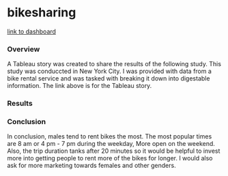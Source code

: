 # bikesharing

[link to dashboard](https://public.tableau.com/shared/6MGRBGMHD?:display_count=n&:origin=viz_share_link "link to dashboard")

### Overview
A Tableau story was created to share the results of the following study. This study was conduccted in New York City. I was provided with data from a bike rental service and was tasked with breaking it down into digestable information. The link above is for the Tableau story.

### Results


### Conclusion
In conclusion, males tend to rent bikes the most. The most popular times are 8 am or 4 pm - 7 pm during the weekday, More open on the weekend. Also, the trip duration tanks after 20 minutes so it would be helpful to invest more into getting people to rent more of the bikes for longer. I would also ask for more marketing towards females and other genders.
